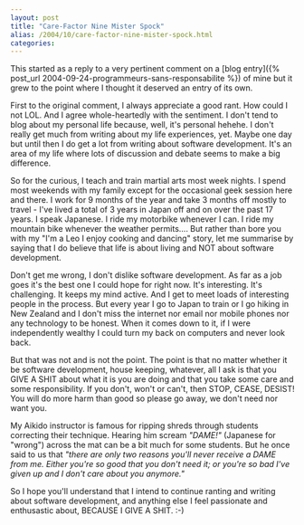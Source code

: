 ```yaml
---
layout: post
title: "Care-Factor Nine Mister Spock"
alias: /2004/10/care-factor-nine-mister-spock.html
categories:
---
```

This started as a reply to a very pertinent comment on a [blog entry]({% post_url 2004-09-24-programmeurs-sans-responsabilite %}) of mine but it grew to the point where I thought it deserved an entry of its own.

First to the original comment, I always appreciate a good rant. How could I not LOL. And I agree whole-heartedly with the sentiment. I don't tend to blog about my personal life because, well, it's personal hehehe. I don't really get much from writing about my life experiences, yet. Maybe one day but until then I do get a lot from writing about software development. It's an area of my life where lots of discussion and debate seems to make a big difference.

So for the curious, I teach and train martial arts most week nights. I spend most weekends with my family except for the occasional geek session here and there. I work for 9 months of the year and take 3 months off mostly to travel - I've lived a total of 3 years in Japan off and on over the past 17 years. I speak Japanese. I ride my motorbike whenever I can. I ride my mountain bike whenever the weather permits.... But rather than bore you with my "I'm a Leo I enjoy cooking and dancing" story, let me summarise by saying that I do believe that life is about living and NOT about software development.

Don't get me wrong, I don't dislike software development. As far as a job goes it's the best one I could hope for right now. It's interesting. It's challenging. It keeps my mind active. And I get to meet loads of interesting people in the process. But every year I go to Japan to train or I go hiking in New Zealand and I don't miss the internet nor email nor mobile phones nor any technology to be honest. When it comes down to it, if I were independently wealthy I could turn my back on computers and never look back.

But that was not and is not the point. The point is that no matter whether it be software development, house keeping, whatever, all I ask is that you GIVE A SHIT about what it is you are doing and that you take some care and some responsibility. If you don't, won't or can't, then STOP, CEASE, DESIST! You will do more harm than good so please go away, we don't need nor want you.

My Aikido instructor is famous for ripping shreds through students correcting their technique. Hearing him scream _"DAME!"_ (Japanese for "wrong") across the mat can be a bit much for some students. But he once said to us that _"there are only two reasons you'll never receive a DAME from me. Either you're so good that you don't need it; or you're so bad I've given up and I don't care about you anymore."_

So I hope you'll understand that I intend to continue ranting and writing about software development, and anything else I feel passionate and enthusastic about, BECAUSE I GIVE A SHIT. :-)
